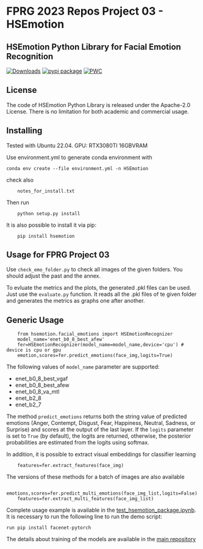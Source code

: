 # FPRG 2023 Repos Project 03 - HSEmotion

## HSEmotion Python Library for Facial Emotion Recognition
[![Downloads](https://static.pepy.tech/personalized-badge/hsemotion?period=total&units=international_system&left_color=grey&right_color=blue&left_text=pip%20installs)](https://pepy.tech/project/hsemotion)
[![pypi package](https://img.shields.io/badge/version-v0.2.0-blue)](https://pypi.org/project/hsemotion)
[![PWC](https://img.shields.io/endpoint.svg?url=https://paperswithcode.com/badge/classifying-emotions-and-engagement-in-online/facial-expression-recognition-on-affectnet)](https://paperswithcode.com/sota/facial-expression-recognition-on-affectnet?p=classifying-emotions-and-engagement-in-online)

## License

The code of HSEmotion Python Library is released under the Apache-2.0 License. There is no limitation for both academic and commercial usage.

## Installing

Tested with Ubuntu 22.04. GPU: RTX3080TI 16GBVRAM

Use environment.yml to generate conda environment with

```
conda env create --file environment.yml -n HSEmotion
```

check also 

```
    notes_for_install.txt
```
Then run

```
    python setup.py install
```

It is also possible to install it via pip:
```
    pip install hsemotion
```

## Usage for FPRG Project 03

Use ```check_emo_folder.py``` to check all images of the given folders. You should adjust the past and the annex.

To evluate the metrics and the plots, the generated .pkl files can be used. Just use the ```evaluate.py``` function. It reads all the .pkl files of te given folder and generates the metrics as graphs one after another.



## Generic Usage

```
    from hsemotion.facial_emotions import HSEmotionRecognizer
    model_name='enet_b0_8_best_afew'
    fer=HSEmotionRecognizer(model_name=model_name,device='cpu') # device is cpu or gpu
    emotion,scores=fer.predict_emotions(face_img,logits=True)
```

The following values of `model_name` parameter are supported:
- enet_b0_8_best_vgaf
- enet_b0_8_best_afew
- enet_b0_8_va_mtl
- enet_b2_8
- enet_b2_7

The method `predict_emotions` returns both the string value of predicted emotions (Anger, Contempt, Disgust, Fear, Happiness, Neutral, Sadness, or Surprise) and scores at the output of the last layer. 
If the `logits` parameter is set to `True` (by default), the logits are returned, otherwise, the posterior probabilities are estimated from the logits using softmax.

In addition, it is possible to extract visual embeddings for classifier learning
```
    features=fer.extract_features(face_img)
```

The versions of these methods for a batch of images are also available
```
    emotions,scores=fer.predict_multi_emotions(face_img_list,logits=False)
    features=fer.extract_multi_features(face_img_list)
```

Complete usage example is available in the [test_hsemotion_package.ipynb](demo/test_hsemotion_package.ipynb). It is necessary to run the following line to run the demo script:
```
run pip install facenet-pytorch
```

The details about training of the models are available in the [main repository](https://github.com/HSE-asavchenko/face-emotion-recognition)
